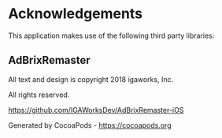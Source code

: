 # Acknowledgements
This application makes use of the following third party libraries:

## AdBrixRemaster

All text and design is copyright 2018 igaworks, Inc.

All rights reserved.

https://github.com/IGAWorksDev/AdBrixRemaster-iOS

Generated by CocoaPods - https://cocoapods.org
